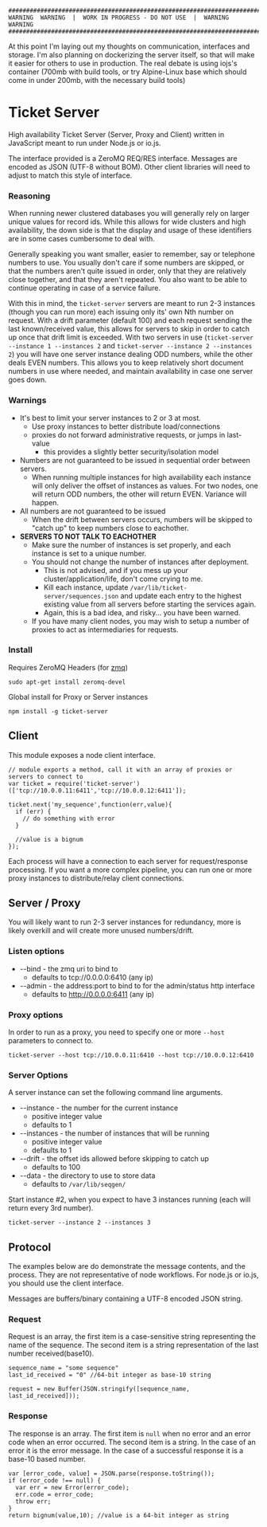 
```
#######################################################################
WARNING  WARNING  |  WORK IN PROGRESS - DO NOT USE  |  WARNING  WARNING
#######################################################################
```
At this point I'm laying out my thoughts on communication, interfaces and storage.  I'm also planning on dockerizing the server itself, so that will make it easier for others to use in production.  The real debate is using iojs's container (700mb with build tools, or try Alpine-Linux base which should come in under 200mb, with the necessary build tools)


# Ticket Server

High availability Ticket Server (Server, Proxy and Client) written in JavaScript meant to run under Node.js or io.js.

The interface provided is a ZeroMQ REQ/RES interface.  Messages are encoded as JSON (UTF-8 without BOM).  Other client libraries will need to adjust to match this style of interface.


### Reasoning

When running newer clustered databases you will generally rely on larger unique values for record ids.  While this allows for wide clusters and high availability, the down side is that the display and usage of these identifiers are in some cases cumbersome to deal with.

Generally speaking you want smaller, easier to remember, say or telephone numbers to use.  You usually don't care if some numbers are skipped, or that the numbers aren't quite issued in order, only that they are relatively close together, and that they aren't repeated. You also want to be able to continue operating in case of a service failure.

With this in mind, the `ticket-server` servers are meant to run 2-3 instances (though you can run more) each issuing only its' own Nth number on request.  With a drift parameter (default 100) and each request sending the last known/received value, this allows for servers to skip in order to catch up once that drift limit is exceeded.  With two servers in use (`ticket-server --instance 1 --instances 2` and `ticket-server --instance 2 --instances 2`) you will have one server instance dealing ODD numbers, while the other deals EVEN numbers.  This allows you to keep relatively short document numbers in use where needed, and maintain availability in case one server goes down.



### Warnings

* It's best to limit your server instances to 2 or 3 at most.
  * Use proxy instances to better distribute load/connections 
  * proxies do not forward administrative requests, or jumps in last-value
    * this provides a slightly better security/isolation model 
* Numbers are not guaranteed to be issued in sequential order between servers.
  * When running multiple instances for high availability each instance will only deliver the offset of instances as values.  For two nodes, one will return ODD numbers, the other will return EVEN.  Variance will happen.
* All numbers are not guaranteed to be issued
  * When the drift between servers occurs, numbers will be skipped to "catch up" to keep numbers close to eachother.
* **SERVERS TO NOT TALK TO EACHOTHER**
  * Make sure the number of instances is set properly, and each instance is set to a unique number. 
  * You should not change the number of instances after deployment.
    * This is not advised, and if you mess up your cluster/application/life, don't come crying to me. 
    * Kill each instance, update `/var/lib/ticket-server/sequences.json` and update each entry to the highest existing value from all servers before starting the services again.
    * Again, this is a bad idea, and risky... you have been warned.
  * If you have many client nodes, you may wish to setup a number of proxies to act as intermediaries for requests.


### Install

Requires ZeroMQ Headers (for [zmq](https://www.npmjs.com/package/zmq))

```
sudo apt-get install zeromq-devel
```

Global install for Proxy or Server instances

```
npm install -g ticket-server
```


## Client

This module exposes a node client interface.

```
// module exports a method, call it with an array of proxies or servers to connect to
var ticket = require('ticket-server')(['tcp://10.0.0.11:6411','tcp://10.0.0.12:6411']);

ticket.next('my_sequence',function(err,value){
  if (err) {
    // do something with error
  }

  //value is a bignum
});
```

Each process will have a connection to each server for request/response processing.  If you want a more complex pipeline, you can run one or more proxy instances to distribute/relay client connections.


## Server / Proxy

You will likely want to run 2-3 server instances for redundancy, more is likely overkill and will create more unused numbers/drift.


### Listen options

* --bind - the zmq uri to bind to 
  * defaults to tcp://0.0.0.0:6410 (any ip)
* --admin - the address:port to bind to for the admin/status http interface
  * defaults to http://0.0.0.0:6411 (any ip)

### Proxy options

In order to run as a proxy, you need to specify one or more `--host` parameters to connect to.

```
ticket-server --host tcp://10.0.0.11:6410 --host tcp://10.0.0.12:6410
``` 

### Server Options

A server instance can set the following command line arguments.

* --instance - the number for the current instance
  * positive integer value
  * defaults to 1
* --instances - the number of instances that will be running
  * positive integer value
  * defaults to 1
* --drift - the offset ids allowed before skipping to catch up
  * defaults to 100  
* --data - the directory to use to store data
  * defaults to `/var/lib/seqgen/`  

Start instance #2, when you expect to have 3 instances running (each will return every 3rd number).

```
ticket-server --instance 2 --instances 3
```


## Protocol

The examples below are do demonstrate the message contents, and the process.  They are not representative of node workflows.  For node.js or io.js, you should use the client interface.

Messages are buffers/binary containing a UTF-8 encoded JSON string.

### Request

Request is an array, the first item is a case-sensitive string representing the name of the sequence.  The second item is a string representation of the last number received(base10). 

```
sequence_name = "some sequence"
last_id_received = "0" //64-bit integer as base-10 string

request = new Buffer(JSON.stringify([sequence_name, last_id_received]));
```

### Response

The response is an array.  The first item is `null` when no error and an error code when an error occurred.  The second item is a string.  In the case of an error it is the error message.  In the case of a successful response it is a base-10 based number.

```
var [error_code, value] = JSON.parse(response.toString());
if (error_code !== null) {
  var err = new Error(error_code);
  err.code = error_code;
  throw err;
}
return bignum(value,10); //value is a 64-bit integer as string
```
